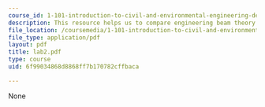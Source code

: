 ```yaml
---
course_id: 1-101-introduction-to-civil-and-environmental-engineering-design-i-fall-2005
description: This resource helps us to compare engineering beam theory with experiment.
file_location: /coursemedia/1-101-introduction-to-civil-and-environmental-engineering-design-i-fall-2005/6f99034868d8868ff7b170782cffbaca_lab2.pdf
file_type: application/pdf
layout: pdf
title: lab2.pdf
type: course
uid: 6f99034868d8868ff7b170782cffbaca

---
```

None